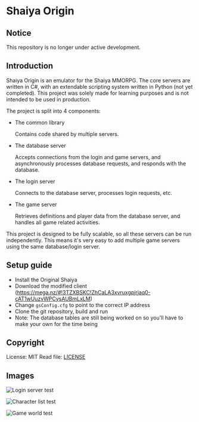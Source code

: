 # Shaiya Origin

## Notice
This repository is no longer under active development. 

## Introduction
Shaiya Origin is an emulator for the Shaiya MMORPG. The core servers are written in C#, with an extendable scripting system written in Python (not yet completed). This project was solely made for learning purposes and is not intended to be used in production.

The project is split into 4 components: 
* The common library

   Contains code shared by multiple servers.

* The database server

   Accepts connections from the login and game servers, and asynchronously processes database requests, and responds with the database.
* The login server

   Connects to the database server, processes login requests, etc. 

* The game server

   Retrieves definitions and player data from the database server, and handles all game related activities.

This project is designed to be fully scalable, so all these servers can be run independently. This means it's very easy to add multiple game servers using the same database/login server.

## Setup guide
* Install the Original Shaiya
* Download the modified client
(https://mega.nz/#!3TZXBSKC!ZhCaLA3xvruxgpjrjaq0-cAT1wUuzvWPCysAUBmLxLM)
* Change `gsConfig.cfg` to point to the correct IP address
* Clone the git repository, build and run
* Note: The database tables are still being worked on so you'll have to make your own for the time being

## Copyright
License: MIT
Read file: [LICENSE](LICENSE.txt)
## Images

![Login server test](https://i.imgur.com/TmF6Jmn.jpg)

![Character list test](https://i.imgur.com/Nr9SNsk.png)

![Game world test](https://i.imgur.com/u4O9s4D.jpg)



